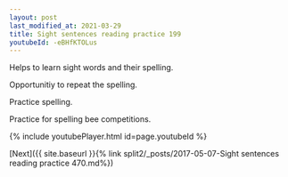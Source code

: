 ```yaml
---
layout: post
last_modified_at: 2021-03-29
title: Sight sentences reading practice 199
youtubeId: -eBHfKTOLus
---
```

 
 
Helps to learn sight words and their spelling.

Opportunitiy to repeat the spelling. 

Practice spelling. 
 
Practice for spelling bee competitions. 
 
{% include youtubePlayer.html id=page.youtubeId %}
 
 

[Next]({{ site.baseurl }}{% link  split2/_posts/2017-05-07-Sight sentences reading practice 470.md%})
 
